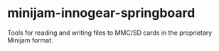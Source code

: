 # minijam-innogear-springboard
Tools for reading and writing files to MMC/SD cards in the proprietary Minijam format.
